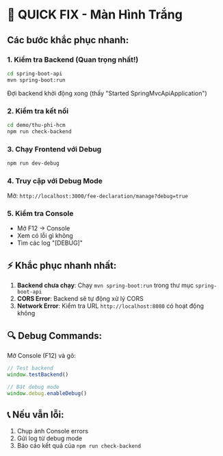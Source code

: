 # 🚀 QUICK FIX - Màn Hình Trắng

## Các bước khắc phục nhanh:

### 1. Kiểm tra Backend (Quan trọng nhất!)
```bash
cd spring-boot-api
mvn spring-boot:run
```

Đợi backend khởi động xong (thấy "Started SpringMvcApiApplication")

### 2. Kiểm tra kết nối
```bash
cd demo/thu-phi-hcm  
npm run check-backend
```

### 3. Chạy Frontend với Debug
```bash
npm run dev-debug
```

### 4. Truy cập với Debug Mode
Mở: `http://localhost:3000/fee-declaration/manage?debug=true`

### 5. Kiểm tra Console
- Mở F12 → Console
- Xem có lỗi gì không
- Tìm các log "[DEBUG]"

## ⚡ Khắc phục nhanh nhất:

1. **Backend chưa chạy**: Chạy `mvn spring-boot:run` trong thư mục `spring-boot-api`
2. **CORS Error**: Backend sẽ tự động xử lý CORS
3. **Network Error**: Kiểm tra URL `http://localhost:8080` có hoạt động không

## 🔍 Debug Commands:

Mở Console (F12) và gõ:
```javascript
// Test backend
window.testBackend()

// Bật debug mode  
window.debug.enableDebug()
```

## 📞 Nếu vẫn lỗi:

1. Chụp ảnh Console errors
2. Gửi log từ debug mode
3. Báo cáo kết quả của `npm run check-backend`
